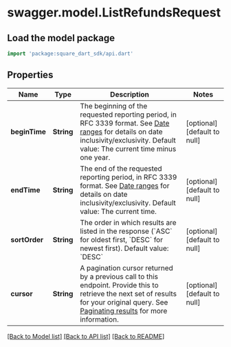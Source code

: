 # swagger.model.ListRefundsRequest

## Load the model package
```dart
import 'package:square_dart_sdk/api.dart'
```

## Properties
Name | Type | Description | Notes
------------ | ------------- | ------------- | -------------
**beginTime** | **String** | The beginning of the requested reporting period, in RFC 3339 format.  See [Date ranges](https://developer.squareup.com/docs/build-basics/working-with-dates) for details on date inclusivity/exclusivity.  Default value: The current time minus one year. | [optional] [default to null]
**endTime** | **String** | The end of the requested reporting period, in RFC 3339 format.  See [Date ranges](https://developer.squareup.com/docs/build-basics/working-with-dates) for details on date inclusivity/exclusivity.  Default value: The current time. | [optional] [default to null]
**sortOrder** | **String** | The order in which results are listed in the response (&#x60;ASC&#x60; for oldest first, &#x60;DESC&#x60; for newest first).  Default value: &#x60;DESC&#x60; | [optional] [default to null]
**cursor** | **String** | A pagination cursor returned by a previous call to this endpoint. Provide this to retrieve the next set of results for your original query.  See [Paginating results](https://developer.squareup.com/docs/working-with-apis/pagination) for more information. | [optional] [default to null]

[[Back to Model list]](../README.md#documentation-for-models) [[Back to API list]](../README.md#documentation-for-api-endpoints) [[Back to README]](../README.md)

